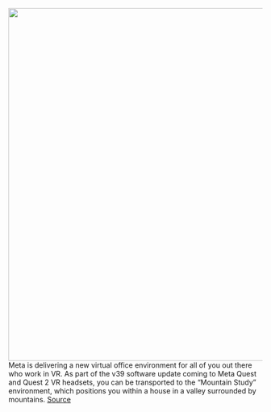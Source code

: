 <img src='https://cdn.vox-cdn.com/thumbor/Ems0pPWmGlbAo8qqhoEehZLZkhs=/0x0:2160x1440/1200x800/filters:focal(908x548:1252x892)/cdn.vox-cdn.com/uploads/chorus_image/image/70737398/mountainsidestudy.0.jpg' width='700px' /><br/>
Meta is delivering a new virtual office environment for all of you out there who work in VR. As part of the v39 software update coming to Meta Quest and Quest 2 VR headsets, you can be transported to the “Mountain Study” environment, which positions you within a house in a valley surrounded by mountains.
<a href='https://www.theverge.com/2022/4/11/23020783/oculus-meta-quest-2-vr-headset-update-v39-studio-mountainside'> Source <a/>